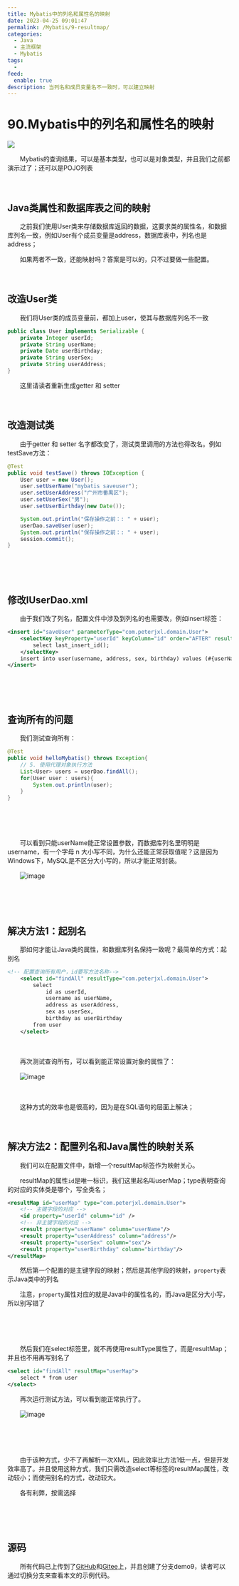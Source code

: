 ```yaml
---
title: Mybatis中的列名和属性名的映射
date: 2023-04-25 09:01:47
permalink: /Mybatis/9-resultmap/
categories:
  - Java
  - 主流框架
  - Mybatis
tags:
  - 
feed:
  enable: true
description: 当列名和成员变量名不一致时，可以建立映射
---
```

# 90.Mybatis中的列名和属性名的映射

![](https://image.peterjxl.com/blog/416.jpg)


　　Mybatis的查询结果，可以是基本类型，也可以是对象类型，并且我们之前都演示过了；还可以是POJO列表
<!-- more -->
　　‍

## Java类属性和数据库表之间的映射

　　之前我们使用User类来存储数据库返回的数据，这要求类的属性名，和数据库列名一致，例如User有个成员变量是address，数据库表中，列名也是address；

　　如果两者不一致，还能映射吗？答案是可以的，只不过要做一些配置。

　　‍

## 改造User类

　　我们将User类的成员变量前，都加上user，使其与数据库列名不一致

```java
public class User implements Serializable {
    private Integer userId;
    private String userName;
    private Date userBirthday;
    private String userSex;
    private String userAddress;
}
```

　　这里请读者重新生成getter 和 setter

　　‍

## 改造测试类

　　由于getter 和 setter 名字都改变了，测试类里调用的方法也得改名。例如testSave方法：

```java
@Test
public void testSave() throws IOException {
    User user = new User();
    user.setUserName("mybatis saveuser");
    user.setUserAddress("广州市番禺区");
    user.setUserSex("男");
    user.setUserBirthday(new Date());

    System.out.println("保存操作之前：: " + user);
    userDao.saveUser(user);
    System.out.println("保存操作之前：: " + user);
    session.commit();
}
```

　　‍

　　‍

## 修改IUserDao.xml

　　由于我们改了列名，配置文件中涉及到列名的也需要改，例如insert标签：

```xml
<insert id="saveUser" parameterType="com.peterjxl.domain.User">
    <selectKey keyProperty="userId" keyColumn="id" order="AFTER" resultType="int">
        select last_insert_id();
    </selectKey>
    insert into user(username, address, sex, birthday) values (#{userName}, #{userAddress}, #{userSex}, #{userBirthday})
</insert>
```

　　‍

　　‍

## 查询所有的问题

　　我们测试查询所有：

```java
@Test
public void helloMybatis() throws Exception{
    // 5. 使用代理对象执行方法
    List<User> users = userDao.findAll();
    for(User user : users){
        System.out.println(user);
    }
}
```

　　‍

　　‍

　　可以看到只能userName能正常设置参数，而数据库列名里明明是username，有一个字母 n 大小写不同，为什么还能正常获取值呢？这是因为Windows下，MySQL是不区分大小写的，所以才能正常封装。

　　​![image](https://image.peterjxl.com/blog/image-20230418205633-qdwezme.png)​

　　‍

　　‍

## 解决方法1：起别名

　　那如何才能让Java类的属性，和数据库列名保持一致呢？最简单的方式：起别名

```xml
<!-- 配置查询所有用户，id要写方法名称-->
    <select id="findAll" resultType="com.peterjxl.domain.User">
        select
            id as userId,
            username as userName,
            address as userAddress,
            sex as userSex,
            birthday as userBirthday
        from user
    </select>
```

　　​

　　再次测试查询所有，可以看到能正常设置对象的属性了：

　　![image](https://image.peterjxl.com/blog/image-20230418210244-mbprabo.png)

　　‍

　　这种方式的效率也是很高的，因为是在SQL语句的层面上解决；

　　​

## 解决方法2：配置列名和Java属性的映射关系

　　我们可以在配置文件中，新增一个resultMap标签作为映射关心。

　　resultMap的属性`id`​是唯一标识，我们这里起名叫userMap；type表明查询的对应的实体类是哪个，写全类名；

```xml
<resultMap id="userMap" type="com.peterjxl.domain.User">
    <!-- 主键字段的对应 -->
    <id property="userId" column="id" />
    <!-- 非主键字段的对应 -->
    <result property="userName" column="userName"/>
    <result property="userAddress" column="address"/>
    <result property="userSex" column="sex"/>
    <result property="userBirthday" column="birthday"/>
</resultMap>
```

　　然后第一个配置的是主键字段的映射；然后是其他字段的映射，`property`​表示Java类中的列名

　　注意，`property`​属性对应的就是Java中的属性名的，而Java是区分大小写，所以别写错了

　　‍

　　‍

　　然后我们在select标签里，就不再使用resultType属性了，而是resultMap；并且也不用再写别名了

```xml
<select id="findAll" resultMap="userMap">
    select * from user
</select>
```

　　再次运行测试方法，可以看到能正常执行了。

　　​![image](https://image.peterjxl.com/blog/image-20230418212539-b0m64o8.png)​

　　‍

　　‍

　　由于该种方式，少不了再解析一次XML，因此效率比方法1低一点，但是开发效率高了。并且使用这种方式，我们只需改造select等标签的resultMap属性，改动较小；而使用别名的方式，改动较大。

　　各有利弊，按需选择

　　‍

　　‍

## 源码

　　所有代码已上传到了[GitHub](https://github.com/Peter-JXL/LearnMybatis)和[Gitee](https://gitee.com/peterjxl/LearnMybatis)上，并且创建了分支demo9，读者可以通过切换分支来查看本文的示例代码。

